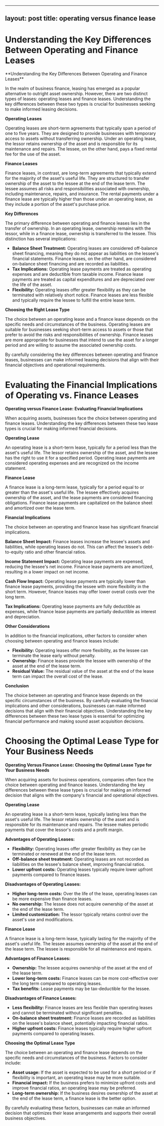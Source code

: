
---
layout: post
title: operating versus finance lease
---

<h1 id="understanding-the-key-differences-between-operating-and-finance-leases-dKTUOrWkYz">Understanding the Key Differences Between Operating and Finance Leases</h1>**Understanding the Key Differences Between Operating and Finance Leases**

In the realm of business finance, leasing has emerged as a popular alternative to outright asset ownership. However, there are two distinct types of leases: operating leases and finance leases. Understanding the key differences between these two types is crucial for businesses seeking to make informed leasing decisions.

**Operating Leases**

Operating leases are short-term agreements that typically span a period of one to five years. They are designed to provide businesses with temporary access to assets without transferring ownership. Under an operating lease, the lessor retains ownership of the asset and is responsible for its maintenance and repairs. The lessee, on the other hand, pays a fixed rental fee for the use of the asset.

**Finance Leases**

Finance leases, in contrast, are long-term agreements that typically extend for the majority of the asset's useful life. They are structured to transfer ownership of the asset to the lessee at the end of the lease term. The lessee assumes all risks and responsibilities associated with ownership, including maintenance, repairs, and insurance. The rental payments under a finance lease are typically higher than those under an operating lease, as they include a portion of the asset's purchase price.

**Key Differences**

The primary difference between operating and finance leases lies in the transfer of ownership. In an operating lease, ownership remains with the lessor, while in a finance lease, ownership is transferred to the lessee. This distinction has several implications:

* **Balance Sheet Treatment:** Operating leases are considered off-balance sheet financing, meaning they do not appear as liabilities on the lessee's financial statements. Finance leases, on the other hand, are considered on-balance sheet financing and are recorded as liabilities.
* **Tax Implications:** Operating lease payments are treated as operating expenses and are deductible from taxable income. Finance lease payments are treated as capital expenditures and are depreciated over the life of the asset.
* **Flexibility:** Operating leases offer greater flexibility as they can be terminated with relatively short notice. Finance leases are less flexible and typically require the lessee to fulfill the entire lease term.

**Choosing the Right Lease Type**

The choice between an operating lease and a finance lease depends on the specific needs and circumstances of the business. Operating leases are suitable for businesses seeking short-term access to assets or those that prefer to avoid the risks and responsibilities of ownership. Finance leases are more appropriate for businesses that intend to use the asset for a longer period and are willing to assume the associated ownership costs.

By carefully considering the key differences between operating and finance leases, businesses can make informed leasing decisions that align with their financial objectives and operational requirements.<h1 id="evaluating-the-financial-implications-of-operating-vs-finance-leases-dKTUOrWkYz">Evaluating the Financial Implications of Operating vs. Finance Leases</h1>**Operating versus Finance Lease: Evaluating Financial Implications**

When acquiring assets, businesses face the choice between operating and finance leases. Understanding the key differences between these two lease types is crucial for making informed financial decisions.

**Operating Lease**

An operating lease is a short-term lease, typically for a period less than the asset's useful life. The lessor retains ownership of the asset, and the lessee has the right to use it for a specified period. Operating lease payments are considered operating expenses and are recognized on the income statement.

**Finance Lease**

A finance lease is a long-term lease, typically for a period equal to or greater than the asset's useful life. The lessee effectively acquires ownership of the asset, and the lease payments are considered financing obligations. Finance lease payments are capitalized on the balance sheet and amortized over the lease term.

**Financial Implications**

The choice between an operating and finance lease has significant financial implications.

**Balance Sheet Impact:** Finance leases increase the lessee's assets and liabilities, while operating leases do not. This can affect the lessee's debt-to-equity ratio and other financial ratios.

**Income Statement Impact:** Operating lease payments are expensed, reducing the lessee's net income. Finance lease payments are amortized, resulting in a lower impact on net income.

**Cash Flow Impact:** Operating lease payments are typically lower than finance lease payments, providing the lessee with more flexibility in the short term. However, finance leases may offer lower overall costs over the long term.

**Tax Implications:** Operating lease payments are fully deductible as expenses, while finance lease payments are partially deductible as interest and depreciation.

**Other Considerations**

In addition to the financial implications, other factors to consider when choosing between operating and finance leases include:

* **Flexibility:** Operating leases offer more flexibility, as the lessee can terminate the lease early without penalty.
* **Ownership:** Finance leases provide the lessee with ownership of the asset at the end of the lease term.
* **Residual Value:** The residual value of the asset at the end of the lease term can impact the overall cost of the lease.

**Conclusion**

The choice between an operating and finance lease depends on the specific circumstances of the business. By carefully evaluating the financial implications and other considerations, businesses can make informed decisions that align with their financial objectives. Understanding the key differences between these two lease types is essential for optimizing financial performance and making sound asset acquisition decisions.<h1 id="choosing-the-optimal-lease-type-for-your-business-needs-dKTUOrWkYz">Choosing the Optimal Lease Type for Your Business Needs</h1>**Operating Versus Finance Lease: Choosing the Optimal Lease Type for Your Business Needs**

When acquiring assets for business operations, companies often face the choice between operating and finance leases. Understanding the key differences between these lease types is crucial for making an informed decision that aligns with the company's financial and operational objectives.

**Operating Lease**

An operating lease is a short-term lease, typically lasting less than the asset's useful life. The lessor retains ownership of the asset and is responsible for its maintenance and repairs. The lessee makes periodic payments that cover the lessor's costs and a profit margin.

**Advantages of Operating Leases:**

* **Flexibility:** Operating leases offer greater flexibility as they can be terminated or renewed at the end of the lease term.
* **Off-balance sheet treatment:** Operating leases are not recorded as liabilities on the lessee's balance sheet, improving financial ratios.
* **Lower upfront costs:** Operating leases typically require lower upfront payments compared to finance leases.

**Disadvantages of Operating Leases:**

* **Higher long-term costs:** Over the life of the lease, operating leases can be more expensive than finance leases.
* **No ownership:** The lessee does not acquire ownership of the asset at the end of the lease term.
* **Limited customization:** The lessor typically retains control over the asset's use and modifications.

**Finance Lease**

A finance lease is a long-term lease, typically lasting for the majority of the asset's useful life. The lessee assumes ownership of the asset at the end of the lease term. The lessee is responsible for all maintenance and repairs.

**Advantages of Finance Leases:**

* **Ownership:** The lessee acquires ownership of the asset at the end of the lease term.
* **Lower long-term costs:** Finance leases can be more cost-effective over the long term compared to operating leases.
* **Tax benefits:** Lease payments may be tax-deductible for the lessee.

**Disadvantages of Finance Leases:**

* **Less flexibility:** Finance leases are less flexible than operating leases and cannot be terminated without significant penalties.
* **On-balance sheet treatment:** Finance leases are recorded as liabilities on the lessee's balance sheet, potentially impacting financial ratios.
* **Higher upfront costs:** Finance leases typically require higher upfront payments compared to operating leases.

**Choosing the Optimal Lease Type**

The choice between an operating and finance lease depends on the specific needs and circumstances of the business. Factors to consider include:

* **Asset usage:** If the asset is expected to be used for a short period or if flexibility is important, an operating lease may be more suitable.
* **Financial impact:** If the business prefers to minimize upfront costs and improve financial ratios, an operating lease may be preferred.
* **Long-term ownership:** If the business desires ownership of the asset at the end of the lease term, a finance lease is the better option.

By carefully evaluating these factors, businesses can make an informed decision that optimizes their lease arrangements and supports their overall business objectives.
